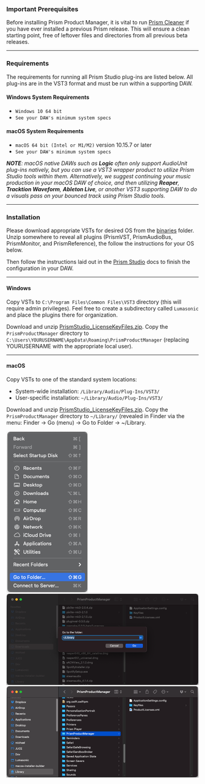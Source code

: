 ### Important Prerequisites
Before installing Prism Product Manager, it is vital to run [Prism Cleaner](01-introduction.md) if you have ever installed
a previous Prism release. This will ensure a clean starting point, free of leftover files and directories from all 
previous beta releases.

---

### Requirements
The requirements for running all Prism Studio plug-ins are listed below. All plug-ins are in the VST3 format and 
must be run within a supporting DAW.

#### Windows System Requirements
* `Windows 10 64 bit`
* `See your DAW's minimum system specs`

#### macOS System Requirements
* `macOS 64 bit (Intel or M1/M2)` version 10.15.7 or later
* `See your DAW's minimum system specs`

_**NOTE**: macOS native DAWs such as **Logic** often only support AudioUnit plug-ins natively, but you can use a VST3 wrapper product to
utilize Prism Studio tools within them. Alternatively, we suggest continuing your music production in your macOS
DAW of choice, and then utilizing **Reaper**, **Tracktion Waveform**, **Ableton Live**, or another VST3 supporting DAW to do
a visuals pass on your bounced track using Prism Studio tools._

---

### Installation
Please download appropriate VSTs for desired OS from the [binaries](../../binaries) folder. Unzip somewhere to reveal all
plugins (PrismVST, PrismAudioBus, PrismMonitor, and PrismReference), the follow the instructions for your OS below.

Then follow the instructions laid out in the [Prism Studio](../02-Prism-Studio/01-introduction.md) docs to finish the configuration in your DAW.

---

#### Windows

Copy VSTs to `C:\Program Files\Common Files\VST3` directory (this will require admin privileges). Feel free to create a
subdirectory called `Lumasonic` and place the plugins there for organization.

Download and unzip [PrismStudio_LicenseKeyFiles.zip](../../binaries/license/PrismStudio_LicenseKeyFiles.zip). Copy the
`PrismProductManager` directory to `C:\Users\YOURUSERNAME\AppData\Roaming\PrismProductManager` (replacing YOURUSERNAME
with the appropriate local user).

---

#### macOS

Copy VSTs to one of the standard system locations:
- System-wide installation: `/Library/Audio/Plug-Ins/VST3/`
- User-specific installation: `~/Library/Audio/Plug-Ins/VST3/`

Download and unzip [PrismStudio_LicenseKeyFiles.zip](../../binaries/license/PrismStudio_LicenseKeyFiles.zip). Copy the
`PrismProductManager` directory to `~/Library/` (revealed in Finder via the menu: Finder -> Go (menu) -> Go to Folder -> ~/Library.

![PrismLicenseMacOS1 image-center image-full image-margin-v-24](img/macOS_Library_1.png)
![PrismLicenseMacOS2 image-center image-full image-margin-v-24](img/macOS_Library_2.png)
![PrismLicenseMacOS3 image-center image-full image-margin-v-24](img/macOS_Library_3.png)

